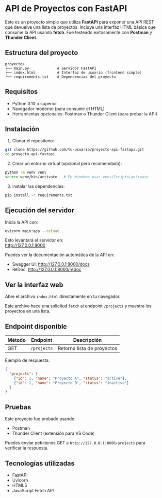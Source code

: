 
# API de Proyectos con FastAPI

Este es un proyecto simple que utiliza **FastAPI** para exponer una API REST que devuelve una lista de proyectos. Incluye una interfaz HTML básica que consume la API usando **fetch**. Fue testeado exitosamente con **Postman** y **Thunder Client**.

## Estructura del proyecto

```
proyecto/
├── main.py             # Servidor FastAPI
├── index.html          # Interfaz de usuario (frontend simple)
└── requirements.txt    # Dependencias del proyecto
```

## Requisitos

- Python 3.10 o superior
- Navegador moderno (para consumir el HTML)
- Herramientas opcionales: Postman o Thunder Client (para probar la API)

## Instalación

1. Clonar el repositorio:

```bash
git clone https://github.com/tu-usuario/proyecto-api-fastapi.git
cd proyecto-api-fastapi
```

2. Crear un entorno virtual (opcional pero recomendado):

```bash
python -m venv venv
source venv/bin/activate   # En Windows usa: venv\Scripts\activate
```

3. Instalar las dependencias:

```bash
pip install -r requirements.txt
```

## Ejecución del servidor

Inicia la API con:

```bash
uvicorn main:app --reload
```

Esto levantará el servidor en:  
http://127.0.0.1:8000

Puedes ver la documentación automática de la API en:

- Swagger UI: http://127.0.0.1:8000/docs
- ReDoc: http://127.0.0.1:8000/redoc

## Ver la interfaz web

Abre el archivo `index.html` directamente en tu navegador.

Este archivo hace una solicitud `fetch` al endpoint `/projects` y muestra los proyectos en una lista.

## Endpoint disponible

| Método | Endpoint       | Descripción               |
|--------|----------------|---------------------------|
| GET    | `/projects`    | Retorna lista de proyectos |

Ejemplo de respuesta:

```json
{
  "projects": [
    {"id": 1, "name": "Proyecto A", "status": "active"},
    {"id": 2, "name": "Proyecto B", "status": "inactive"}
  ]
}
```

## Pruebas

Este proyecto fue probado usando:

- Postman
- Thunder Client (extensión para VS Code)

Puedes enviar peticiones GET a `http://127.0.0.1:8000/projects` para verificar la respuesta.

## Tecnologías utilizadas

- FastAPI
- Uvicorn
- HTML5
- JavaScript Fetch API
